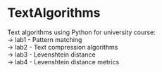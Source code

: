 # TextAlgorithms
Text algorithms using Python for university course:  
-> lab1 - Pattern matching  
-> lab2 - Text compression algorithms  
-> lab3 - Levenshtein distance  
-> lab4 - Levenshtein distance metrics  
